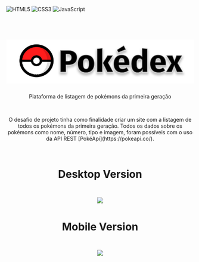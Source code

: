 ![HTML5](https://img.shields.io/badge/html5-%23E34F26.svg?style=for-the-badge&logo=html5&logoColor=white)
![CSS3](https://img.shields.io/badge/css3-%231572B6.svg?style=for-the-badge&logo=css3&logoColor=white)
![JavaScript](https://img.shields.io/badge/javascript-%23323330.svg?style=for-the-badge&logo=javascript&logoColor=%23F7DF1E)

<h1 align="center">
  <br>
  <img src="./logo.svg">
  <br>
</h1>

<p align="center">Plataforma de listagem de pokémons da primeira geração</p>

<br>

<p align="center">O desafio de projeto tinha como finalidade criar um site com a listagem de todos os pokémons da primeira geração. Todos os dados sobre os pokémons como nome, número, tipo e imagem, foram possíveis com o uso da API REST [PokéApi](https://pokeapi.co/).</p>

<br>

<h1 align="center">
    Desktop Version
    <br>
    <br>
    <img src="../2_Desafio_de_Projeto_POKEDEX/assets/desktop.gif">
</h1>

<h1 align="center">
    Mobile Version
    <br>    
    <br>
    <img src="../2_Desafio_de_Projeto_POKEDEX/assets/mobile.gif">
</h1>
